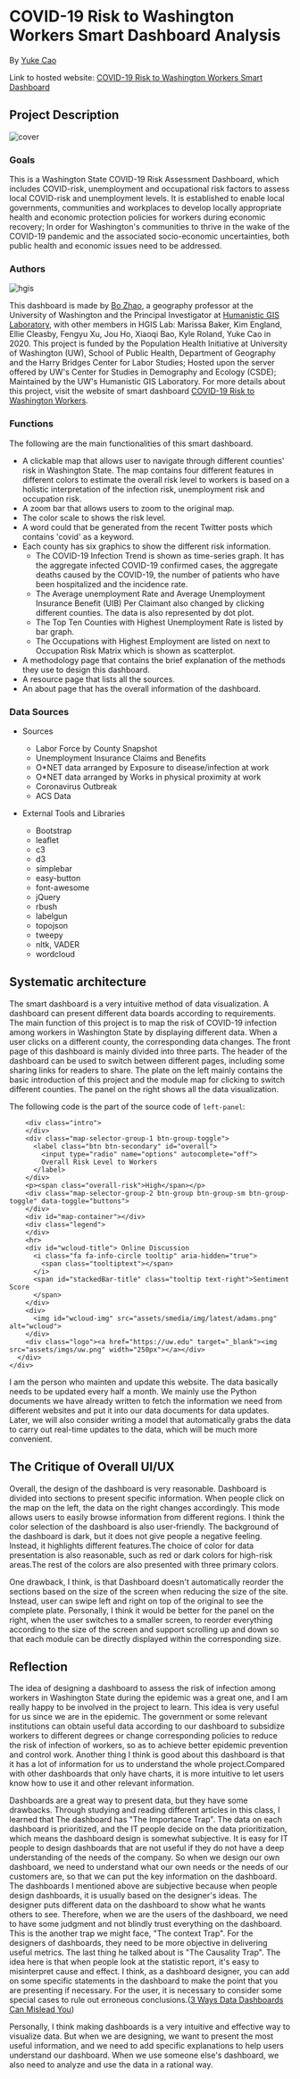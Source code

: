 # COVID-19 Risk to Washington Workers Smart Dashboard Analysis

By [Yuke Cao](https://www.linkedin.com/in/yuke-cao-261838191/)

Link to hosted website: [COVID-19 Risk to Washington Workers Smart Dashboard](https://hgis.uw.edu/covid19-workers/)

## Project Description
![cover](img/cover.png)

### Goals

This is a Washington State COVID-19 Risk Assessment Dashboard, which includes COVID-risk, unemployment and occupational risk factors to assess local COVID-risk and unemployment levels. It is established to enable local governments, communities and workplaces to develop locally appropriate health and economic protection policies for workers during economic recovery; In order for Washington's communities to thrive in the wake of the COVID-19 pandemic and the associated socio-economic uncertainties, both public health and economic issues need to be addressed.

### Authors

![hgis](img/hgis.png)

This dashboard is made by [Bo Zhao](https://github.com/jakobzhao), a geography professor at the University of Washington and the Principal Investigator at [Humanistic GIS Laboratory](https://hgis.uw.edu/), with other members in HGIS Lab: Marissa Baker, Kim England, Ellie Cleasby, Fengyu Xu, Jou Ho, Xiaoqi Bao, Kyle Roland, Yuke Cao in 2020. This project is funded by the Population Health Initiative at University of Washington (UW), School of Public Health, Department of Geography and the Harry Bridges Center for Labor Studies; Hosted upon the server offered by UW's Center for Studies in Demography and Ecology (CSDE); Maintained by the UW's Humanistic GIS Laboratory. For more details about this project, visit the website of smart dashboard [COVID-19 Risk to Washington Workers](https://hgis.uw.edu/covid19-workers).

### Functions

The following are the main functionalities of this smart dashboard.
- A clickable map that allows user to navigate through different counties' risk in Washington State. The map contains four different features in different colors to estimate the overall risk level to workers is based on a holistic interpretation of the infection risk, unemployment risk and occupation risk.
- A zoom bar that allows users to zoom to the original map.
- The color scale to shows the risk level.
- A word could that be generated from the recent Twitter posts which contains 'covid' as a keyword.
- Each county has six graphics to show the different risk information.
  - The COVID-19 Infection Trend is shown as time-series graph. It has the aggregate infected COVID-19 confirmed cases, the aggregate deaths caused by the COVID-19, the number of patients who have been hospitalized and the incidence rate.
  - The Average unemployment Rate and Average Unemployment Insurance Benefit (UIB) Per Claimant also changed by clicking different counties. The data is also represented by dot plot.
  - The Top Ten Counties with Highest Unemployment Rate is listed by bar graph.
  - The Occupations with Highest Employment are listed on next to Occupation Risk Matrix which is shown as scatterplot.
- A methodology page that contains the brief explanation of the methods they use to design this dashboard.
- A resource page that lists all the sources.
- An about page that has the overall information of the dashboard.

### Data Sources

- Sources
  - Labor Force by County Snapshot
  - Unemployment Insurance Claims and Benefits
  - O*NET data arranged by Exposure to disease/infection at work
  - O*NET data arranged by Works in physical proximity at work
  - Coronavirus Outbreak
  - ACS Data

- External Tools and Libraries
  - Bootstrap
  - leaflet
  - c3
  - d3
  - simplebar
  - easy-button
  - font-awesome
  - jQuery
  - rbush
  - labelgun
  - topojson
  - tweepy
  - nltk, VADER
  - wordcloud

## Systematic architecture
The smart dashboard is a very intuitive method of data visualization. A dashboard can present different data boards according to requirements. The main function of this project is to map the risk of COVID-19 infection among workers in Washington State by displaying different data. When a user clicks on a different county, the corresponding data changes. The front page of this dashboard is mainly divided into three parts. The header of the dashboard can be used to switch between different pages, including some sharing links for readers to share. The plate on the left mainly contains the basic introduction of this project and the module map for clicking to switch different counties. The panel on the right shows all the data visualization.

The following code is the part of the source code of `left-panel`:

  <div class="ct-grid-container grid-container">
    <div data-simplebar data-simplebar-auto-hide="true" class="grid-box">
      <div class="left-panel">
        <p id="county-name"></p>

        <div class="intro">
        </div>
        <div class="map-selector-group-1 btn-group-toggle">
          <label class="btn btn-secondary" id="overall">
            <input type="radio" name="options" autocomplete="off">
            Overall Risk Level to Workers
          </label>
        </div>
        <p><span class="overall-risk">High</span></p>
        <div class="map-selector-group-2 btn-group btn-group-sm btn-group-toggle" data-toggle="buttons">
        </div>
        <div id="map-container"></div>
        <div class="legend">
        </div>
        <hr>
        <div id="wcloud-title"> Online Discussion
          <i class="fa fa-info-circle tooltip" aria-hidden="true">
            <span class="tooltiptext"></span>
          </i>
          <span id="stackedBar-title" class="tooltip text-right">Sentiment Score
          </span>
        </div>
        <div>
          <img id="wcloud-img" src="assets/smedia/img/latest/adams.png" alt="wcloud">
        </div>
        <div class="logo"><a href="https://uw.edu" target="_blank"><img src="assets/imgs/uw.png" width="250px"></a></div>
      </div>
    </div>


I am the person who mainten and update this website. The data basically needs to be updated every half a month. We mainly use the Python documents we have already written to fetch the information we need from different websites and put it into our data documents for data updates. Later, we will also consider writing a model that automatically grabs the data to carry out real-time updates to the data, which will be much more convenient.

## The Critique of Overall UI/UX
Overall, the design of the dashboard is very reasonable. Dashboard is divided into sections to present specific information. When people click on the map on the left, the data on the right changes accordingly. This mode allows users to easily browse information from different regions. I think the color selection of the dashboard is also user-friendly. The background of the dashboard is dark, but it does not give people a negative feeling.  Instead, it highlights different features.The choice of color for data presentation is also reasonable, such as red or dark colors for high-risk areas.The rest of the colors are also presented with three primary colors.

One drawback, I think, is that Dashboard doesn't automatically reorder the sections based on the size of the screen when reducing the size of the site. Instead, user can swipe left and right on top of the original to see the complete plate. Personally, I think it would be better for the panel on the right, when the user switches to a smaller screen, to reorder everything according to the size of the screen and support scrolling up and down so that each module can be directly displayed within the corresponding size.

## Reflection
The idea of designing a dashboard to assess the risk of infection among workers in Washington State during the epidemic was a great one, and I am really happy to be involved in the project to learn. This idea is very useful for us since we are in the epidemic. The government or some relevant institutions can obtain useful data according to our dashboard to subsidize workers to different degrees or change corresponding policies to reduce the risk of infection of workers, so as to achieve better epidemic prevention and control work. Another thing I think is good about this dashboard is that it has a lot of information for us to understand the whole project.Compared with other dashboards that only have charts, it is more intuitive to let users know how to use it and other relevant information.

Dashboards are a great way to present data, but they have some drawbacks. Through studying and reading different articles in this class, I learned that The dashboard has "The Importance Trap".  The data on each dashboard is prioritized, and the IT people decide on the data prioritization, which means the dashboard design is somewhat subjective. It is easy for IT people to design dashboards that are not useful if they do not have a deep understanding of the needs of the company. So when we design our own dashboard, we need to understand what our own needs or the needs of our customers are, so that we can put the key information on the dashboard. The dashboards I mentioned above are subjective because when people design dashboards, it is usually based on the designer's ideas. The designer puts different data on the dashboard to show what he wants others to see. Therefore, when we are the users of the dashboard, we need to have some judgment and not blindly trust everything on the dashboard. This is the another trap we might face, "The context Trap". For the designers of dashboards, they need to be more objective in delivering useful metrics. The last thing he talked about is "The Causality Trap". The idea here is that when people look at the statistic report, it's easy to misinterpret cause and effect. I think, as a dashboard designer, you can add on some specific statements in the dashboard to make the point that you are presenting if necessary. For the user, it is necessary to consider some special cases to rule out erroneous conclusions.([3 Ways Data Dashboards Can Mislead You](https://hbr.org/2017/01/3-ways-data-dashboards-can-mislead-you#comment-section))

Personally, I think making dashboards is a very intuitive and effective way to visualize data. But when we are designing, we want to present the most useful information, and we need to add specific explanations to help users understand our dashboard. When we use someone else's dashboard, we also need to analyze and use the data in a rational way.
